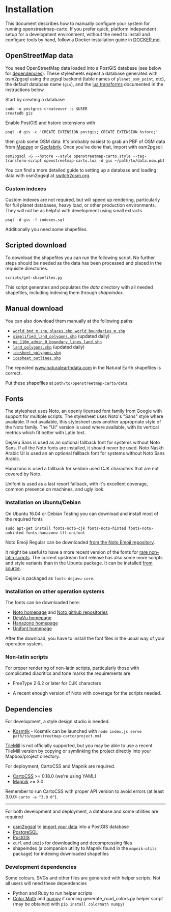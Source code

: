 # Installation

This document describes how to manually configure your system for running openstreetmap-carto. If you prefer quick, platform independent setup for a development environment, without the need to install and configure tools by hand, follow a Docker installation guide in [DOCKER.md](https://github.com/gravitystorm/openstreetmap-carto/blob/master/DOCKER.md).

## OpenStreetMap data
You need OpenStreetMap data loaded into a PostGIS database (see below for [dependencies](#dependencies)). These stylesheets expect a database generated with osm2pgsql using the pgsql backend (table names of `planet_osm_point`, etc), the default database name (`gis`), and the [lua transforms](https://github.com/openstreetmap/osm2pgsql/blob/master/docs/lua.md) documented in the instructions below.

Start by creating a database

```
sudo -u postgres createuser -s $USER
createdb gis
```

Enable PostGIS and hstore extensions with

```
psql -d gis -c 'CREATE EXTENSION postgis; CREATE EXTENSION hstore;'
```

then grab some OSM data. It's probably easiest to grab an PBF of OSM data from [Mapzen](https://mapzen.com/data/metro-extracts/) or [Geofabrik](http://download.geofabrik.de/). Once you've done that, import with osm2pgsql:

```
osm2pgsql -G --hstore --style openstreetmap-carto.style --tag-transform-script openstreetmap-carto.lua -d gis ~/path/to/data.osm.pbf
```

You can find a more detailed guide to setting up a database and loading data with osm2pgsql at [switch2osm.org](https://switch2osm.org/manually-building-a-tile-server-16-04-2-lts/).

### Custom indexes
Custom indexes are not required, but will speed up rendering, particularly for full planet databases, heavy load, or other production environments. They will not be as helpful with development using small extracts.

```
psql -d gis -f indexes.sql
```

Additionally you need some shapefiles.

## Scripted download
To download the shapefiles you can run the following script. No further steps should be needed as the data has been processed and placed in the requisite directories.

```
scripts/get-shapefiles.py
```

This script generates and populates the *data* directory with all needed shapefiles, including indexing them through *shapeindex*.

## Manual download

You can also download them manually at the following paths:

* [`world_bnd_m.shp`, `places.shp`, `world_boundaries_m.shp`](http://planet.openstreetmap.org/historical-shapefiles/world_boundaries-spherical.tgz)
* [`simplified_land_polygons.shp`](http://data.openstreetmapdata.com/simplified-land-polygons-complete-3857.zip) (updated daily)
* [`ne_110m_admin_0_boundary_lines_land.shp`](http://www.naturalearthdata.com/http//www.naturalearthdata.com/download/110m/cultural/ne_110m_admin_0_boundary_lines_land.zip)
* [`land_polygons.shp`](http://data.openstreetmapdata.com/land-polygons-split-3857.zip) (updated daily)
* [`icesheet_polygons.shp`](http://data.openstreetmapdata.com/antarctica-icesheet-polygons-3857.zip)
* [`icesheet_outlines.shp`](http://data.openstreetmapdata.com/antarctica-icesheet-outlines-3857.zip)

The repeated www.naturalearthdata.com in the Natural Earth shapefiles is correct.

Put these shapefiles at `path/to/openstreetmap-carto/data`.

## Fonts
The stylesheet uses Noto, an openly licensed font family from Google with support for multiple scripts. The stylesheet uses Noto's "Sans" style where available. If not available, this stylesheet uses another appropriate style of the Noto family. The "UI" version is used where available, with its vertical metrics which fit better with Latin text.

DejaVu Sans is used as an optional fallback font for systems without Noto Sans. If all the Noto fonts are installed, it should never be used. Noto Naskh Arabic UI is used an an optional fallback font for systems without Noto Sans Arabic.

Hanazono is used a fallback for seldom used CJK characters that are not covered by Noto.

Unifont is used as a last resort fallback, with it's excellent coverage, common presence on machines, and ugly look.

### Installation on Ubuntu/Debian

On Ubuntu 16.04 or Debian Testing you can download and install most of the required fonts

```
sudo apt-get install fonts-noto-cjk fonts-noto-hinted fonts-noto-unhinted fonts-hanazono ttf-unifont
```

Noto Emoji Regular can be downloaded [from the Noto Emoji repository](https://github.com/googlei18n/noto-emoji).

It might be useful to have a more recent version of the fonts for [rare non-latin scripts](#non-latin-scripts). The current upstream font release has also some more scripts and style variants than in the Ubuntu package. It can be installed [from source](https://github.com/googlei18n/noto-fonts/blob/master/FAQ.md#where-are-the-fonts).

DejaVu is packaged as `fonts-dejavu-core`.

### Installation on other operation systems

The fonts can be downloaded here:

* [Noto homepage](http://www.google.com/get/noto/) and [Noto github repositories](http://github.com/googlei18n?utf8=%E2%9C%93&q=noto)
* [DejaVu homepage](http://dejavu-fonts.org/)
* [Hanazono homepage](http://fonts.jp/hanazono/)
* [Unifont homepage](http://unifoundry.com/)

After the download, you have to install the font files in the usual way of your operation system.

### Non-latin scripts

For proper rendering of non-latin scripts, particularly those with complicated diacritics and tone marks the requirements are

* FreeType 2.6.2 or later for CJK characters

* A recent enough version of Noto with coverage for the scripts needed.

## Dependencies

For development, a style design studio is needed.
* [Kosmtik](https://github.com/kosmtik/kosmtik) - Kosmtik can be launched with `node index.js serve path/to/openstreetmap-carto/project.mml`

[TileMill](http://mapbox.com/tilemill) is not officially supported, but you may be able to use a recent TileMill version by copying or symlinking the project directly into your Mapbox/project directory.

For deployment, CartoCSS and Mapnik are required.

* [CartoCSS](https://github.com/mapbox/carto) >= 0.18.0 (we're using YAML)
* [Mapnik](https://github.com/mapnik/mapnik/wiki/Mapnik-Installation) >= 3.0

Remember to run CartoCSS with proper API version to avoid errors (at least 3.0.0: `carto -a "3.0.0"`).

---

For both development and deployment, a database and some utilities are required

* [osm2pgsql](http://wiki.openstreetmap.org/wiki/Osm2pgsql) to [import your data](https://switch2osm.org/loading-osm-data/) into a PostGIS database
* [PostgreSQL](http://www.postgresql.org/)
* [PostGIS](http://postgis.org/)
* `curl` and `unzip` for downloading and decompressing files
* shapeindex (a companion utility to Mapnik found in the `mapnik-utils` package) for indexing downloaded shapefiles

### Development dependencies

Some colours, SVGs and other files are generated with helper scripts. Not all users will need these dependencies

* Python and Ruby to run helper scripts
* [Color Math](https://github.com/gtaylor/python-colormath) and [numpy](http://www.numpy.org/) if running generate_road_colors.py helper script (may be obtained with `pip install colormath numpy`)
